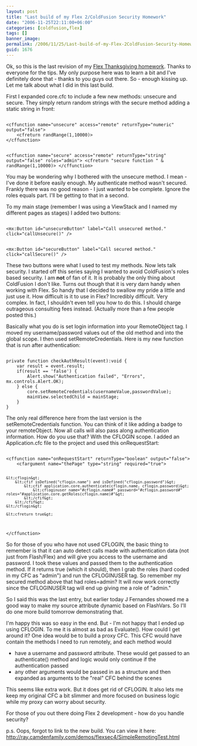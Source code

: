 ```yaml
---
layout: post
title: "Last build of my Flex 2/ColdFusion Security Homework"
date: "2006-11-25T22:11:00+06:00"
categories: [coldfusion,flex]
tags: []
banner_image: 
permalink: /2006/11/25/Last-build-of-my-Flex-2ColdFusion-Security-Homework
guid: 1676
---
```


Ok, so this is the last revision of my <a href="http://ray.camdenfamily.com/index.cfm/2006/11/21/My-Thanksgiving-Flex-Homework">Flex Thanksgiving homework</a>. Thanks to everyone for the tips. My only purpose here was to learn a bit and I've definitely done that - thanks to you guys out there. So - enough kissing up. Let me talk about what I did in this last build.

First I expanded core.cfc to include a few new methods: unsecure and secure. They simply return random strings with the secure method adding a static string in front:
<!--more-->
<code>
&lt;cffunction name="unsecure" access="remote" returnType="numeric" output="false"&gt;
	&lt;cfreturn randRange(1,10000)&gt;
&lt;/cffunction&gt;

&lt;cffunction name="secure" access="remote" returnType="string" output="false" roles="admin"&gt;
	&lt;cfreturn "secure function " & randRange(1,10000)&gt;
&lt;/cffunction&gt;
</code>

You may be wondering why I bothered with the unsecure method. I mean - I've done it before easily enough. My authenticate method wasn't secured. Frankly there was no good reason - I just wanted to be complete. Ignore the roles equals part. I'll be getting to that in a second.

To my main stage (remember I was using a ViewStack and I named my different pages as stages) I added two buttons:

<code>
&lt;mx:Button id="unsecureButton" label="Call unsecured method." click="callUnsecure()" /&gt;	

&lt;mx:Button id="secureButton" label="Call secured method." click="callSecure()" /&gt;	
</code>

These two buttons were what I used to test my methods. Now lets talk security. I started off this series saying I wanted to avoid ColdFusion's roles based security. I am <b>not</b> of fan of it. It is probably the only thing about ColdFusion I don't like. Turns out though that it is very darn handy when working with Flex. So handy that I decided to swallow my pride a little and just use it. How difficult is it to use in Flex? Incredibly difficult. Very complex. In fact, I shouldn't even tell you how to do this. I should charge outrageous consulting fees instead. (Actually more than a few people posted this.)

Basically what you do is set login information into your RemoteObject tag. I moved my username/password values out of the old method and into the global scope. I then used setRemoteCredentials. Here is my new function that is run after authentication:

<code>
private function checkAuthResult(event):void {
	var result = event.result;
	if(result == 'false') {
		Alert.show("Authentication failed", "Errors", mx.controls.Alert.OK);				
	} else {
		core.setRemoteCredentials(usernameValue,passwordValue);	
		mainView.selectedChild = mainStage;
	}
}
</code>

The only real difference here from the last version is the setRemoteCredentials function. You can think of it like adding a badge to your remoteObject. Now all calls will also pass along authentication information. How do you use that? With the CFLOGIN scope. I added an Application.cfc file to the project and used this onRequestStart:

<code>
&lt;cffunction name="onRequestStart" returnType="boolean" output="false"&gt;
	&lt;cfargument name="thePage" type="string" required="true"&gt;
	
	&lt;cflogin&gt;
		&lt;cfif isDefined("cflogin.name") and isDefined("cflogin.password")&gt;
			&lt;cfif application.core.authenticate(cflogin.name, cflogin.password)&gt;
				&lt;cfloginuser name="#cflogin.name#" password="#cflogin.password#" roles="#application.core.getRoles(cflogin.name)#"&gt;
			&lt;/cfif&gt;
		&lt;/cfif&gt;
	&lt;/cflogin&gt;
	
	&lt;cfreturn true&gt;
&lt;/cffunction&gt;
</code>

So for those of you who have not used CFLOGIN, the basic thing to remember is that it can auto detect calls made with authentication data (not just from Flash/Flex) and will give you access to the username and password. I took these values and passed them to the authentication method. If it returns true (which it should), then I grab the roles (hard coded in my CFC as "admin") and run the CFLOGINUSER tag. So remember my secured method above that had roles=admin? It will now work correctly since the CFLOGINUSER tag will end up giving me a role of "admin."

So I said this was the last entry, but earlier today J Fernandes showed me a good way to make my source attribute dynamic based on FlashVars. So I'll do one more build tomorrow demonstrating that. 

I'm happy this was so easy in the end. But - I'm not happy that I ended up using CFLOGIN. To me it is almost as bad as Evaluate(). How could I get around it? One idea would be to build a proxy CFC. This CFC would have contain the methods I need to run remotely, and each method would

<ul>
<li>have a username and password attribute. These would get passed to an authenticate() method and logic would only continue if the authentication passed
<li>any other arguments would be passed in as a structure and then expanded as arguments to the "real" CFC behind the scenes
</ul>

This seems like extra work. But it does get rid of CFLOGIN. It also lets me keep my original CFC a bit slimmer and more focused on business logic while my proxy can worry about security. 

For those of you out there doing Flex 2 development - how do you handle security?

p.s. Oops, forgot to link to the new build. You can view it here: <a href="http://ray.camdenfamily.com/demos/flexsec4/SimpleRemotingTest.html">http://ray.camdenfamily.com/demos/flexsec4/SimpleRemotingTest.html</a>